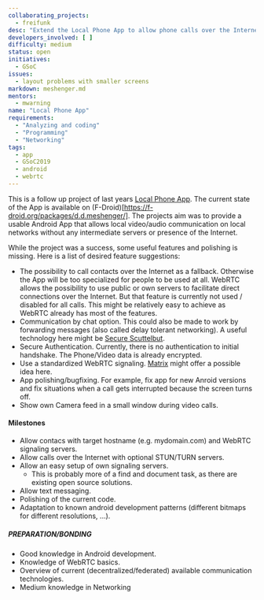 ```yaml
---
collaborating_projects:
  - freifunk
desc: "Extend the Local Phone App to allow phone calls over the Internet"
developers_involved: [ ]
difficulty: medium
status: open
initiatives:
  - GSoC
issues:
  - layout problems with smaller screens
markdown: meshenger.md
mentors:
  - mwarning 
name: "Local Phone App"
requirements:
  - "Analyzing and coding"
  - "Programming"
  - "Networking"
tags:
  - app
  - GSoC2019
  - android
  - webrtc
---
```


This is a follow up project of last years [Local Phone App](https://projects.freifunk.net/#/projects?project=local_phone_app&lang=en). The current state of the App is available on (F-Droid)[https://f-droid.org/packages/d.d.meshenger/]. The projects aim was to provide a usable Android App that allows local video/audio communication on local networks without any intermediate servers or presence of the Internet.

While the project was a success, some useful features and polishing is missing. Here is a list of desired feature suggestions:

- The possibility to call contacts over the Internet as a fallback. Otherwise the App will be too specialized for people to be used at all. WebRTC allows the possibility to use public or own servers to facilitate direct connections over the Internet. But that feature is currently not used / disabled for all calls. This might be relatively easy to achieve as WebRTC already has most of the features.
- Communication by chat option. This could also be made to work by forwarding messages (also called delay tolerant networking). A useful technology here might be [Secure Scuttelbut](https://github.com/ssbc). 
- Secure Authentication. Currently, there is no authentication to initial handshake. The Phone/Video data is already encrypted.
- Use a standardized WebRTC signaling. [Matrix](https://matrix.org/blog/home/) might offer a possible idea here. 
- App polishing/bugfixing. For example, fix app for new Anroid versions and fix situations when a call gets interrupted because the screen turns off.
- Show own Camera feed in a small window during video calls.

#### Milestones

* Allow contacs with target hostname (e.g. mydomain.com) and WebRTC signaling servers.
* Allow calls over the Internet with optional STUN/TURN servers.
* Allow an easy setup of own signaling servers.
  * This is probably more of a find and document task, as there are existing open source solutions.
* Allow text messaging.
* Polishing of the current code.
* Adaptation to known android development patterns (different bitmaps for different resolutions, ...).

##### PREPARATION/BONDING

- Good knowledge in Android development.
- Knowledge of WebRTC basics.
- Overview of current (decentralized/federated) available communication technologies.
- Medium knowledge in Networking
